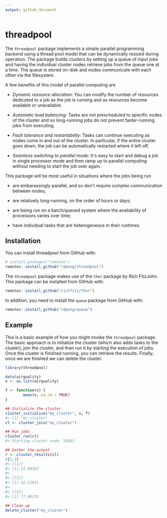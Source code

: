 ```yaml
---
output: github_document
---
```


<!-- README.md is generated from README.Rmd. Please edit that file -->



# threadpool

The `threadpool` package implements a simple parallel programming backend using a thread pool model that can be dynamically resized during operation. The package builds clusters by setting up a queue of input jobs and having the individual cluster nodes retrieve jobs from the queue one at a time. The queue is stored on-disk and nodes communicate with each other via the filesystem.

A few benefits of this model of parallel computing are

* *Dynamic resource allocation*: You can modify the number of resources dedicated to a job as the job is running and as resources become available or unavailable.

* *Automatic load balancing*: Tasks are not prescheduled to specific nodes of the cluster and so long-running jobs do not prevent faster-running jobs from executing.

* *Fault tolerance and restartability*: Tasks can continue executing as nodes come in and out of the cluster. In particular, if the entire cluster goes down, the job can be automatically restarted where it left off.

* *Seamless switching to parallel mode*: It's easy to start and debug a job in single processor mode and then ramp up to parallel computing without needing to start the job over again.

This package will be most useful in situations where the jobs being run

* are embarassingly parallel, and so don't require complex communication between nodes;

* are relatively long-running, on the order of hours or days; 

* are being run on a batch/queued system where the availability of processors varies over time;

* have individual tasks that are heterogeneous in their runtimes.

## Installation

You can install threadpool from GitHub with:


```r
# install.packages("remotes")
remotes::install_github("rdpeng/threadpool")
```

The `threadpool` package makes use of the `thor` package by Rich FitzJohn. This package can be installed from GitHub with:


```r
remotes::install_github("richfitz/thor")
```

In addition, you need to install the `queue` package from GitHub with:


```r
remotes::install_github("rdpeng/queue")
```



## Example

This is a basic example of how you might invoke the `threadpool` package. The basic approach is to initialize the cluster (which also adds tasks to the cluster), join the cluster, and then run it by starting the execution of jobs. Once the cluster is finished running, you can retrieve the results. Finally, once we are finished we can delete the cluster.


```r
library(threadpool)

data(airquality)
x <- as.list(airquality)

f <- function(x) {
        mean(x, na.rm = TRUE)
}

## Initialize the cluster
cluster_initialize("my_cluster", x, f)
#> [1] "my_cluster"
cl <- cluster_join("my_cluster")

## Run jobs
cluster_run(cl)
#> Starting cluster node: 55862

## Gather the output
r <- cluster_results(cl)
r[1:3]
#> [[1]]
#> [1] 15.80392
#> 
#> [[2]]
#> [1] 42.12931
#> 
#> [[3]]
#> [1] 77.88235

## Clean up
delete_cluster("my_cluster")
```
